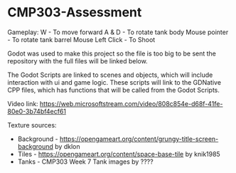 # CMP303-Assessment

Gameplay:
W - To move forward
A & D - To rotate tank body
Mouse pointer - To rotate tank barrel
Mouse Left Click - To Shoot

Godot was used to make this project so the file is too big to be sent the repository with the full files will be linked below.

The Godot Scripts are linked to scenes and objects, which will include interaction with ui and game logic. These scripts will link to the GDNative CPP files, which has functions that will be called from the Godot Scripts.

Video link: https://web.microsoftstream.com/video/808c854e-d68f-41fe-80e0-3b74bf4ecf61

Texture sources:

 - Background - https://opengameart.org/content/grungy-title-screen-background by dklon 
 - Tiles - https://opengameart.org/content/space-base-tile by knik1985 
 - Tanks - CMP303 Week 7 Tank images by ????